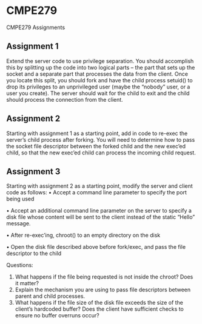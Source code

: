 # CMPE279
CMPE279 Assignments

## Assignment 1

Extend the server code to use privilege separation. You should accomplish this by splitting up the code into two logical parts – the part that sets up the socket and a separate part that processes the data from the client. Once you locate this split, you should fork and have the child process setuid() to drop its privileges to an unprivileged user (maybe the “nobody” user, or a user you create). The server should wait for the child to exit and the child should process the connection from the client.

## Assignment 2

Starting with assignment 1 as a starting point, add in code to re-exec the server’s child process after forking. You will need to determine how to pass the socket file descriptor between the forked child and the new exec’ed child, so that the new exec’ed child can process the incoming child request.

## Assignment 3

Starting with assignment 2 as a starting point, modify the server and client code as follows:
• Accept a command line parameter to specify the port being used

• Accept an additional command line parameter on the server to specify a disk file whose content will be sent to the client instead of the static “Hello” message.

• After re-exec’ing, chroot() to an empty directory on the disk

• Open the disk file described above before fork/exec, and pass the file descriptor to the child

Questions:
1. What happens if the file being requested is not inside the chroot? Does it matter?
2. Explain the mechanism you are using to pass file descriptors between parent and child processes.
3. What happens if the file size of the disk file exceeds the size of the client’s hardcoded buffer?
Does the client have sufficient checks to ensure no buffer overruns occur?
